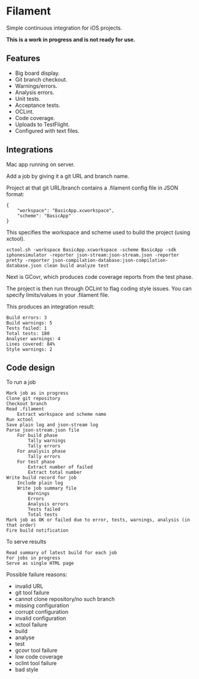 # Filament

Simple continuous integration for iOS projects.

**This is a work in progress and is not ready for use.**

## Features

* Big board display.
* Git branch checkout.
* Warnings/errors.
* Analysis errors.
* Unit tests.
* Acceptance tests.
* OCLint.
* Code coverage.
* Uploads to TestFlight.
* Configured with text files.

## Integrations

Mac app running on server.

Add a job by giving it a git URL and branch name.

Project at that git URL/branch contains a .filament config file in JSON format:

	{
		"workspace": "BasicApp.xcworkspace",
		"scheme": "BasicApp"
	}

This specifies the workspace and scheme used to build the project (using xctool).

	xctool.sh -workspace BasicApp.xcworkspace -scheme BasicApp -sdk iphonesimulator -reporter json-stream:json-stream.json -reporter pretty -reporter json-compilation-database:json-compilation-database.json clean build analyze test

Next is GCovr, which produces code coverage reports from the test phase.

The project is then run through OCLint to flag coding style issues. You can specify limits/values in your .filament file.

This produces an integration result:

	Build errors: 3
	Build warnings: 5
	Tests failed: 1
	Total tests: 180
	Analyser warnings: 4
	Lines covered: 84%
	Style warnings: 2

## Code design

To run a job

	Mark job as in progress
	Clone git repository
	Checkout branch
	Read .filament
		Extract workspace and scheme name
	Run xctool
	Save plain log and json-stream log
	Parse json-stream.json file
		For build phase
			Tally warnings
			Tally errors
		For analysis phase
			Tally errors
		For test phase
			Extract number of failed
			Extract total number
	Write build record for job
		Include plain log
		Write job summary file
			Warnings
			Errors
			Analysis errors
			Tests failed
			Total tests
	Mark job as OK or failed due to error, tests, warnings, analysis (in that order)
	Fire build notification

To serve results

	Read summary of latest build for each job
	For jobs in progress
	Serve as single HTML page

Possible failure reasons:

* invalid URL
* git tool failure
* cannot clone repository/no such branch
* missing configuration
* corrupt configuration
* invalid configuration
* xctool failure
* build
* analyse
* test
* gcovr tool failure
* low code coverage
* oclint tool failure
* bad style

